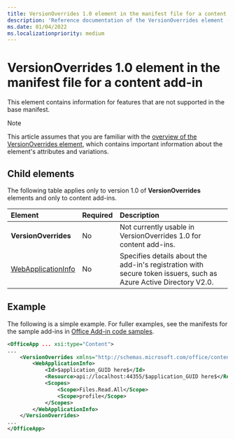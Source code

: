 ```yaml
---
title: VersionOverrides 1.0 element in the manifest file for a content add-in
description: 'Reference documentation of the VersionOverrides element (content) for Office Add-ins manifest (XML) files.'
ms.date: 01/04/2022
ms.localizationpriority: medium
---
```


# VersionOverrides 1.0 element in the manifest file for a content add-in

This element contains information for features that are not supported in the base manifest.

> [!NOTE]
> This article assumes that you are familiar with the [overview of the VersionOverrides element](versionoverrides.md), which contains important information about the element's attributes and variations.

## Child elements

The following table applies only to version 1.0 of **VersionOverrides** elements and only to content add-ins.

|  Element |  Required  |  Description  |
|:-----|:-----|:-----|
|  **VersionOverrides**    |  No  | Not currently usable in VersionOverrides 1.0 for content add-ins. |
|  [WebApplicationInfo](webapplicationinfo.md)    |  No  | Specifies details about the add-in's registration with secure token issuers, such as Azure Active Directory V2.0. |

## Example

The following is a simple example. For fuller examples, see the manifests for the sample add-ins in [Office Add-in code samples](https://github.com/OfficeDev/PnP-OfficeAddins).

```xml
<OfficeApp ... xsi:type="Content">
...
    <VersionOverrides xmlns="http://schemas.microsoft.com/office/contentappversionoverrides" xsi:type="VersionOverridesV1_0">
        <WebApplicationInfo>
            <Id>$application_GUID here$</Id>
            <Resource>api://localhost:44355/$application_GUID here$</Resource>
            <Scopes>
                <Scope>Files.Read.All</Scope>
                <Scope>profile</Scope>
            </Scopes>
        </WebApplicationInfo>
    </VersionOverrides>
...
</OfficeApp>
```
